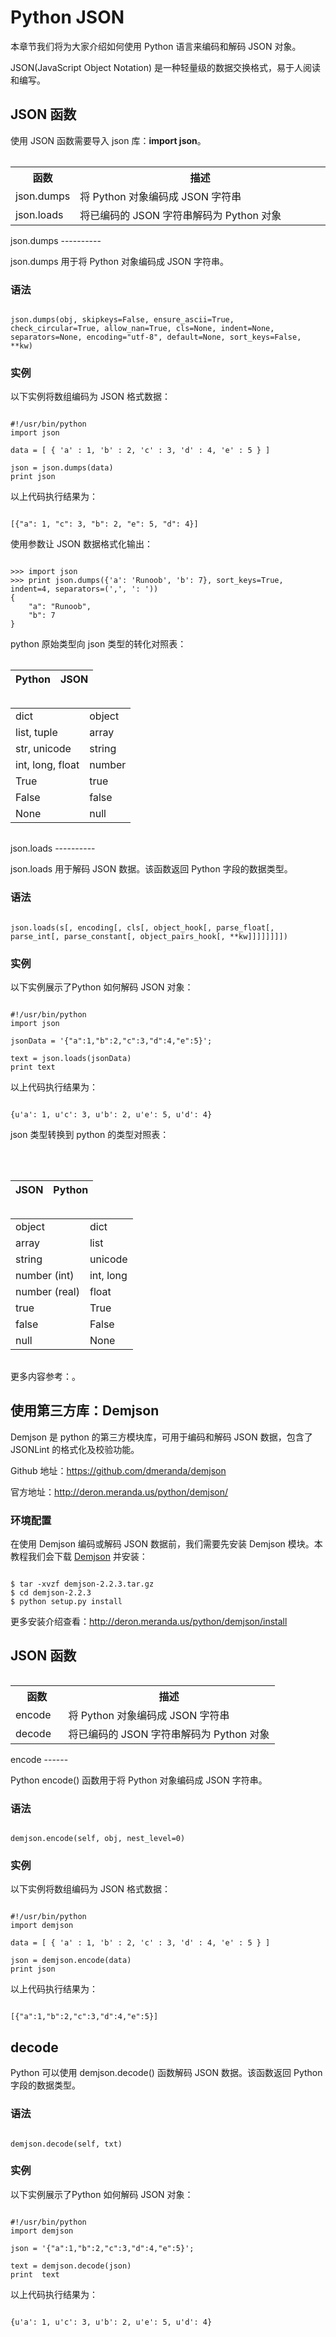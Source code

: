 Python JSON
===========

 本章节我们将为大家介绍如何使用 Python 语言来编码和解码 JSON 对象。

 JSON(JavaScript Object Notation) 是一种轻量级的数据交换格式，易于人阅读和编写。

  JSON 函数
-------

 使用 JSON 函数需要导入 json 库：**import json**。

 
<table>


</table>

<table>
<tbody><tr><th style="width:20%">函数</th><th>描述</th></tr>
<tr><td>json.dumps </td><td>将 Python 对象编码成 JSON 字符串</td></tr>
<tr><td>json.loads</td><td>将已编码的 JSON 字符串解码为 Python 对象</td></tr>
</tbody>
</table>
  json.dumps
----------

 json.dumps 用于将 Python 对象编码成 JSON 字符串。

 ### 语法

 
```

json.dumps(obj, skipkeys=False, ensure_ascii=True, check_circular=True, allow_nan=True, cls=None, indent=None, separators=None, encoding="utf-8", default=None, sort_keys=False, **kw)

```

 ###  实例

 以下实例将数组编码为 JSON 格式数据：

 
```

#!/usr/bin/python
import json

data = [ { 'a' : 1, 'b' : 2, 'c' : 3, 'd' : 4, 'e' : 5 } ]

json = json.dumps(data)
print json

```

 以上代码执行结果为：

 
```

[{"a": 1, "c": 3, "b": 2, "e": 5, "d": 4}]

```

 使用参数让 JSON 数据格式化输出：

 
```

>>> import json
>>> print json.dumps({'a': 'Runoob', 'b': 7}, sort_keys=True, indent=4, separators=(',', ': '))
{
    "a": "Runoob",
    "b": 7
}

```

 python 原始类型向 json 类型的转化对照表：

 
<table>


</table>

<table>
<thead valign="bottom">
<tr class="row-odd"><th class="head">Python</th>
<th class="head">JSON</th>
</tr>
</thead>
</table>

<table>


</table>

<table>
<tbody valign="top">
<tr class="row-even"><td>dict</td>
<td>object</td>
</tr>
<tr class="row-odd"><td>list, tuple</td>
<td>array</td>
</tr>
<tr class="row-even"><td>str, unicode</td>
<td>string</td>
</tr>
<tr class="row-odd"><td>int, long, float</td>
<td>number</td>
</tr>
<tr class="row-even"><td>True</td>
<td>true</td>
</tr>
<tr class="row-odd"><td>False</td>
<td>false</td>
</tr>
<tr class="row-even"><td>None</td>
<td>null</td>
</tr>
</tbody>
</table>

<table>


</table>
  json.loads
----------

 json.loads 用于解码 JSON 数据。该函数返回 Python 字段的数据类型。

 ### 语法

 
```

json.loads(s[, encoding[, cls[, object_hook[, parse_float[, parse_int[, parse_constant[, object_pairs_hook[, **kw]]]]]]]])

```

 ###  实例

 以下实例展示了Python 如何解码 JSON 对象：

 
```

#!/usr/bin/python
import json

jsonData = '{"a":1,"b":2,"c":3,"d":4,"e":5}';

text = json.loads(jsonData)
print text

```

 以上代码执行结果为：

 
```

{u'a': 1, u'c': 3, u'b': 2, u'e': 5, u'd': 4}

```

 json 类型转换到 python 的类型对照表：

 
<table>


</table>

<table>
<colgroup>
<col width="44%"/>
<col width="56%"/>
</colgroup>
</table>

<table>


</table>

<table>
<thead valign="bottom">
<tr class="row-odd"><th class="head">JSON</th>
<th class="head">Python</th>
</tr>
</thead>
</table>

<table>


</table>

<table>
<tbody valign="top">
<tr class="row-even"><td>object</td>
<td>dict</td>
</tr>
<tr class="row-odd"><td>array</td>
<td>list</td>
</tr>
<tr class="row-even"><td>string</td>
<td>unicode</td>
</tr>
<tr class="row-odd"><td>number (int)</td>
<td>int, long</td>
</tr>
<tr class="row-even"><td>number (real)</td>
<td>float</td>
</tr>
<tr class="row-odd"><td>true</td>
<td>True</td>
</tr>
<tr class="row-even"><td>false</td>
<td>False</td>
</tr>
<tr class="row-odd"><td>null</td>
<td>None</td>
</tr>
</tbody>
</table>

<table>


</table>
 更多内容参考：<https://docs.python.org/2/library/json.html>。

  使用第三方库：Demjson
--------------

 Demjson 是 python 的第三方模块库，可用于编码和解码 JSON 数据，包含了 JSONLint 的格式化及校验功能。

 Github 地址：<https://github.com/dmeranda/demjson>

 官方地址：<http://deron.meranda.us/python/demjson/>

 ### 环境配置

 在使用 Demjson 编码或解码 JSON 数据前，我们需要先安装 Demjson 模块。本教程我们会下载 [Demjson](http://deron.meranda.us/python/demjson/download)
 并安装：

 
```

$ tar -xvzf demjson-2.2.3.tar.gz
$ cd demjson-2.2.3
$ python setup.py install

```

 更多安装介绍查看：<http://deron.meranda.us/python/demjson/install>

 JSON 函数
-------

 
<table>


</table>

<table>
<tbody><tr><th style="width:20%">函数</th><th>描述</th></tr>
<tr><td>encode </td><td>将 Python 对象编码成 JSON 字符串</td></tr>
<tr><td>decode</td><td>将已编码的 JSON 字符串解码为 Python 对象</td></tr>
</tbody>
</table>
  encode
------

 Python encode() 函数用于将 Python 对象编码成 JSON 字符串。

 ### 语法

 
```

demjson.encode(self, obj, nest_level=0)

```

 ###  实例

 以下实例将数组编码为 JSON 格式数据：

 
```

#!/usr/bin/python
import demjson

data = [ { 'a' : 1, 'b' : 2, 'c' : 3, 'd' : 4, 'e' : 5 } ]

json = demjson.encode(data)
print json

```

 以上代码执行结果为：

 
```

[{"a":1,"b":2,"c":3,"d":4,"e":5}]

```

  decode
------

 Python 可以使用 demjson.decode() 函数解码 JSON 数据。该函数返回 Python 字段的数据类型。

 ### 语法

 
```

demjson.decode(self, txt)

```

 ###  实例

 以下实例展示了Python 如何解码 JSON 对象：

 
```

#!/usr/bin/python
import demjson

json = '{"a":1,"b":2,"c":3,"d":4,"e":5}';

text = demjson.decode(json)
print  text

```

 以上代码执行结果为：

 
```

{u'a': 1, u'c': 3, u'b': 2, u'e': 5, u'd': 4}

```


